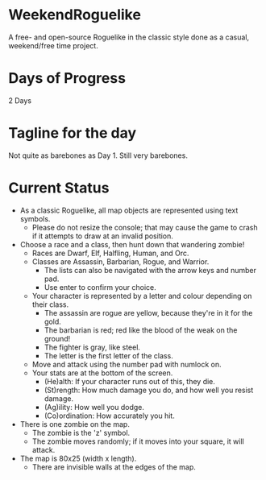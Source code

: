 # WeekendRoguelike
A free- and open-source Roguelike in the classic style done as a casual, weekend/free time project.

# Days of Progress
2 Days

# Tagline for the day
Not quite as barebones as Day 1. Still very barebones.

# Current Status
* As a classic Roguelike, all map objects are represented using text symbols.
  * Please do not resize the console; that may cause the game to crash if it attempts to draw at an invalid position.
* Choose a race and a class, then hunt down that wandering zombie!
  * Races are Dwarf, Elf, Halfling, Human, and Orc.
  * Classes are Assassin, Barbarian, Rogue, and Warrior.
    * The lists can also be navigated with the arrow keys and number pad.
    * Use enter to confirm your choice.
  * Your character is represented by a letter and colour depending on their class.
    * The assassin are rogue are yellow, because they're in it for the gold.
    * The barbarian is red; red like the blood of the weak on the ground!
    * The fighter is gray, like steel.
    * The letter is the first letter of the class.
  * Move and attack using the number pad with numlock on.
  * Your stats are at the bottom of the screen.
    * (He)alth: If your character runs out of this, they die.
    * (St)rength: How much damage you do, and how well you resist damage.
    * (Ag)ility: How well you dodge.
    * (Co)ordination: How accurately you hit.
* There is one zombie on the map.
  * The zombie is the 'z' symbol.
  * The zombie moves randomly; if it moves into your square, it will attack.
* The map is 80x25 (width x length).
  * There are invisible walls at the edges of the map.
